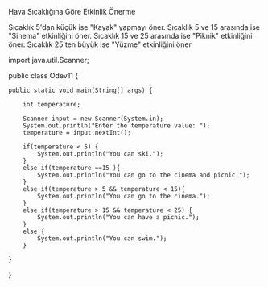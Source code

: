 Hava Sıcaklığına Göre Etkinlik Önerme

Sıcaklık 5'dan küçük ise "Kayak" yapmayı öner.
Sıcaklık 5 ve 15 arasında ise "Sinema" etkinliğini öner.
Sıcaklık 15 ve 25 arasında ise "Piknik" etkinliğini öner.
Sıcaklık 25'ten büyük ise "Yüzme" etkinliğini öner.

import java.util.Scanner;

public class Odev11 {

    public static void main(String[] args) {

        int temperature;

        Scanner input = new Scanner(System.in);
        System.out.println("Enter the temperature value: ");
        temperature = input.nextInt();

        if(temperature < 5) {
            System.out.println("You can ski.");
        }
        else if(temperature ==15 ){
            System.out.println("You can go to the cinema and picnic.");
        }
        else if(temperature > 5 && temperature < 15){
            System.out.println("You can go to the cinema.");
        }
        else if(temperature > 15 && temperature < 25) {
            System.out.println("You can have a picnic.");
        }
        else {
            System.out.println("You can swim.");
        }

    }
}
